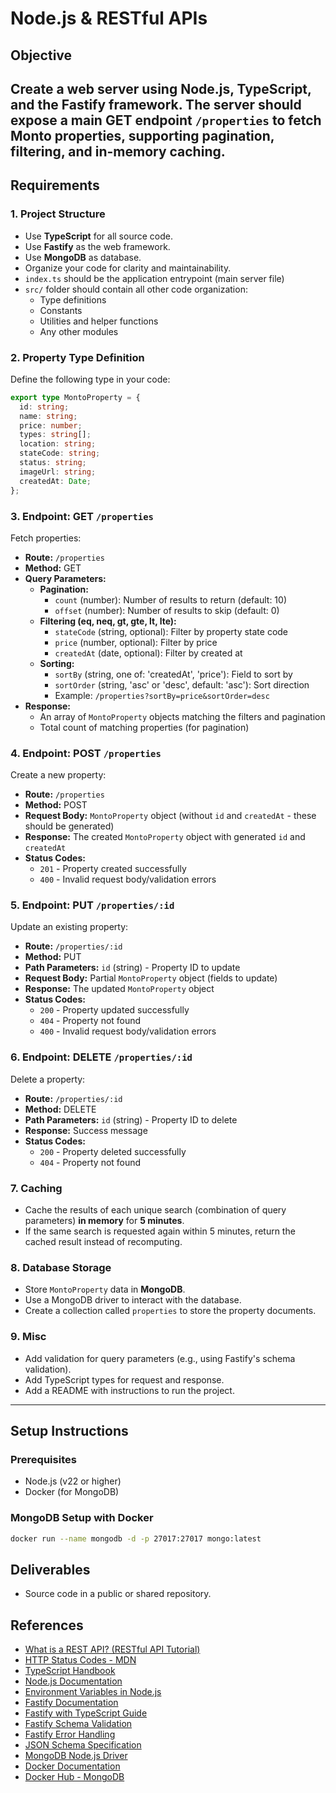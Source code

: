 # Node.js & RESTful APIs

## Objective

Create a web server using **Node.js**, **TypeScript**, and the **Fastify**
framework. The server should expose a main GET endpoint `/properties` to fetch
Monto properties, supporting pagination, filtering, and in-memory caching.
---

## Requirements

### 1. Project Structure
- Use **TypeScript** for all source code.
- Use **Fastify** as the web framework.
- Use **MongoDB** as database.
- Organize your code for clarity and maintainability.
- `index.ts` should be the application entrypoint (main server file)
- `src/` folder should contain all other code organization:
  - Type definitions
  - Constants
  - Utilities and helper functions
  - Any other modules
  
### 2. Property Type Definition

Define the following type in your code:
```ts
export type MontoProperty = {
  id: string;
  name: string;
  price: number;
  types: string[];
  location: string;
  stateCode: string;
  status: string;
  imageUrl: string;
  createdAt: Date;
};
```

### 3. Endpoint: GET `/properties`

Fetch properties:
- **Route:** `/properties`
- **Method:** GET
- **Query Parameters:**
  - **Pagination:**
    - `count` (number): Number of results to return (default: 10)
    - `offset` (number): Number of results to skip (default: 0)
  - **Filtering (eq, neq, gt, gte, lt, lte):**
    - `stateCode` (string, optional): Filter by property state code
    - `price` (number, optional): Filter by price
    - `createdAt` (date, optional): Filter by created at
  - **Sorting:**
    - `sortBy` (string, one of: 'createdAt', 'price'): Field to sort by
    - `sortOrder` (string, 'asc' or 'desc', default: 'asc'): Sort direction
    - Example: `/properties?sortBy=price&sortOrder=desc`
- **Response:**
  - An array of `MontoProperty` objects matching the filters and pagination
  - Total count of matching properties (for pagination)

### 4. Endpoint: POST `/properties`

Create a new property:
- **Route:** `/properties`
- **Method:** POST
- **Request Body:** `MontoProperty` object (without `id` and `createdAt` - these
  should be generated)
- **Response:** The created `MontoProperty` object with generated `id` and
  `createdAt`
- **Status Codes:**
  - `201` - Property created successfully
  - `400` - Invalid request body/validation errors

### 5. Endpoint: PUT `/properties/:id`

Update an existing property:
- **Route:** `/properties/:id`
- **Method:** PUT
- **Path Parameters:** `id` (string) - Property ID to update
- **Request Body:** Partial `MontoProperty` object (fields to update)
- **Response:** The updated `MontoProperty` object
- **Status Codes:**
  - `200` - Property updated successfully
  - `404` - Property not found
  - `400` - Invalid request body/validation errors

### 6. Endpoint: DELETE `/properties/:id`

Delete a property:
- **Route:** `/properties/:id`
- **Method:** DELETE
- **Path Parameters:** `id` (string) - Property ID to delete
- **Response:** Success message
- **Status Codes:**
  - `200` - Property deleted successfully
  - `404` - Property not found

### 7. Caching

- Cache the results of each unique search (combination of query parameters) **in
  memory** for **5 minutes**.
- If the same search is requested again within 5 minutes, return the cached
  result instead of recomputing.

### 8. Database Storage

- Store `MontoProperty` data in **MongoDB**.
- Use a MongoDB driver to interact with the database.
- Create a collection called `properties` to store the property documents.

### 9. Misc

- Add validation for query parameters (e.g., using Fastify's schema validation).
- Add TypeScript types for request and response.
- Add a README with instructions to run the project.
---

## Setup Instructions

### Prerequisites
- Node.js (v22 or higher)
- Docker (for MongoDB)

### MongoDB Setup with Docker

```bash
docker run --name mongodb -d -p 27017:27017 mongo:latest
```
## Deliverables

- Source code in a public or shared repository.

## References

- [What is a REST API? (RESTful API Tutorial)](https://restfulapi.net/)
- [HTTP Status Codes - MDN](https://developer.mozilla.org/en-US/docs/Web/HTTP/Status)
- [TypeScript Handbook](https://www.typescriptlang.org/docs/)
- [Node.js Documentation](https://nodejs.org/en/docs)
- [Environment Variables in Node.js](https://nodejs.org/en/learn/command-line/how-to-read-environment-variables-from-nodejs)
- [Fastify Documentation](https://www.fastify.io/docs/latest/)
- [Fastify with TypeScript Guide](https://fastify.dev/docs/latest/Reference/TypeScript/#typescript)
- [Fastify Schema Validation](https://www.fastify.io/docs/latest/Validation-and-Serialization/)
- [Fastify Error Handling](https://www.fastify.io/docs/latest/Error-Handling/)
- [JSON Schema Specification](https://json-schema.org/)
- [MongoDB Node.js Driver](https://docs.mongodb.com/drivers/node/current/)
- [Docker Documentation](https://docs.docker.com/)
- [Docker Hub - MongoDB](https://hub.docker.com/_/mongo)